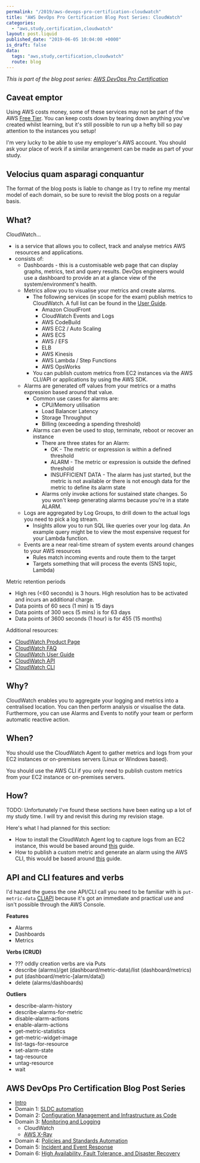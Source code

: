 ```yaml
---
permalink: "/2019/aws-devops-pro-certification-cloudwatch"
title: "AWS DevOps Pro Certification Blog Post Series: CloudWatch"
categories:
  - "aws,study,certification,cloudwatch"
layout: post.liquid
published_date: "2019-06-05 10:04:00 +0000"
is_draft: false
data:
  tags: "aws,study,certification,cloudwatch"
  route: blog
---
```


_This is part of the blog post series: [AWS DevOps Pro Certification](/2019/aws-devops-pro-certification-intro/)_

## Caveat emptor

Using AWS costs money, some of these services may not be part of the AWS [Free Tier][aws_free_tier]. You can keep costs down by tearing down anything you've created whilst learning, but it's still possible to run up a hefty bill so pay attention to the instances you setup!

I'm very lucky to be able to use my employer's AWS account. You should ask your place of work if a similar arrangement can be made as part of your study.

## Velocius quam asparagi conquantur

The format of the blog posts is liable to change as I try to refine my mental model of each domain, so be sure to revisit the blog posts on a regular basis.

## What?

CloudWatch...

- is a service that allows you to collect, track and analyse metrics AWS resources and applications.
- consists of:
  - Dashboards - this is a customisable web page that can display graphs, metrics, text and query results. DevOps engineers would use a dashboard to provide an at a glance view of the system/environment's health.
  - Metrics allow you to visualise your metrics and create alarms.
    - The following services (in scope for the exam) publish metrics to CloudWatch. A full list can be found in the [User Guide][docs_ug_metric_publishers].
      - Amazon CloudFront
      - CloudWatch Events and Logs
      - AWS CodeBuild
      - AWS EC2 / Auto Scaling
      - AWS ECS
      - AWS / EFS
      - ELB
      - AWS Kinesis
      - AWS Lambda / Step Functions
      - AWS OpsWorks
    - You can publish custom metrics from EC2 instances via the AWS CLI/API or applications by using the AWS SDK.
  - Alarms are generated off values from your metrics or a maths expression based around that value.
    - Common use cases for alarms are:
      - CPU/Memory utilisation
      - Load Balancer Latency
      - Storage Throughput
      - Billing (exceeding a spending threshold)
    - Alarms can even be used to stop, terminate, reboot or recover an instance
      - There are three states for an Alarm:
        - OK - The metric or expression is within a defined threshold
        - ALARM - The metric or expression is outside the defined threshold
        - INSUFFICIENT DATA - The alarm has just started, but the metric is not available or there is not enough data for the metric to define its alarm state
      - Alarms only invoke actions for sustained state changes. So you won't keep generating alarms because you're in a state ALARM.
  - Logs are aggregated by Log Groups, to drill down to the actual logs you need to pick a log stream.
    - Insights allow you to run SQL like queries over your log data. An example query might be to view the most expensive request for your Lambda function.
  - Events are a near real-time stream of system events around changes to your AWS resources
    - Rules match incoming events and route them to the target
    - Targets something that will process the events (SNS topic, Lambda)
  
Metric retention periods

- High res (<60 seconds) is 3 hours. High resolution has to be activated and incurs an additional charge.
- Data points of 60 secs (1 min) is 15 days
- Data points of 300 secs (5 mins) is for 63 days
- Data points of 3600 seconds (1 hour) is for 455 (15 months)

Additional resources:

- [CloudWatch Product Page][aws_cloudwatch]
- [CloudWatch FAQ][docs_faq]
- [CloudWatch User Guide][docs_ug]
- [CloudWatch API][docs_api]
- [CloudWatch CLI][docs_cli]

## Why?

CloudWatch enables you to aggregate your logging and metrics into a centralised location. You can then perform analysis or visualise the data. Furthermore, you can use Alarms and Events to notify your team or perform automatic reactive action.

## When?

You should use the CloudWatch Agent to gather metrics and logs from your EC2 instances or on-premises servers (Linux or Windows based).

You should use the AWS CLI if you only need to publish custom metrics from your EC2 instance or on-premises servers.

## How?

TODO: Unfortunately I've found these sections have been eating up a lot of my study time. I will try and revisit this during my revision stage.

Here's what I had planned for this section:

- How to install the CloudWatch Agent log to capture logs from an EC2 instance, this would be based around [this][docs_ug_cw_agent] guide.
- How to publish a custom metric and generate an alarm using the AWS CLI, this would be based around [this][docs_ug_custom_metrics] guide.

## API and CLI features and verbs

I'd hazard the guess the one API/CLI call you need to be familiar with is `put-metric-data` [CLI][docs_cli_put_metric_data][API][docs_api_put_metric_data] because it's got an immediate and practical use and isn't possible through the AWS Console.

**Features**

- Alarms
- Dashboards
- Metrics

**Verbs (CRUD)**

- ??? oddly creation verbs are via Puts
- describe (alarms)/get (dashboard/metric-data)/list (dashboard/metrics)
- put (dashboard/metric-[alarm/data])
- delete (alarms/dashboards)

**Outliers**

- describe-alarm-history
- describe-alarms-for-metric
- disable-alarm-actions
- enable-alarm-actions
- get-metric-statistics
- get-metric-widget-image
- list-tags-for-resource
- set-alarm-state
- tag-resource
- untag-resource
- wait

[aws_free_tier]: https://aws.amazon.com/free/
[docs_ug_metric_publishers]: https://docs.aws.amazon.com/AmazonCloudWatch/latest/monitoring/aws-services-cloudwatch-metrics.html
[aws_cloudwatch]: https://aws.amazon.com/cloudwatch/
[docs_faq]: https://aws.amazon.com/cloudwatch/faqs/
[docs_ug]: https://docs.aws.amazon.com/AmazonCloudWatch/latest/monitoring/index.html
[docs_ug_custom_metrics]: https://docs.aws.amazon.com/AmazonCloudWatch/latest/monitoring/PublishMetrics.html
[docs_ug_cw_agent]: https://docs.aws.amazon.com/AmazonCloudWatch/latest/monitoring/Install-CloudWatch-Agent.html
[docs_api]: https://docs.aws.amazon.com/AmazonCloudWatch/latest/APIReference/index.html
[docs_api_put_metric_data]: https://docs.aws.amazon.com/AmazonCloudWatch/latest/APIReference/API_PutMetricData.html
[docs_cli]: https://docs.aws.amazon.com/cli/latest/reference/cloudwatch/index.html
[docs_cli_put_metric_data]: https://docs.aws.amazon.com/cli/latest/reference/cloudwatch/put-metric-data.html

## AWS DevOps Pro Certification Blog Post Series

- [Intro](/2019/aws-devops-pro-certification-intro/)
- Domain 1: [SLDC automation](/2019/aws-devops-pro-certification-sdlc-intro/)
- Domain 2: [Configuration Management and Infrastructure as Code](/2019/aws-devops-pro-certification-configuration-management-and-infrastructure-as-code-intro/)
- Domain 3: [Monitoring and Logging](/2019/aws-devops-pro-certification-monitoring-and-logging/)
  - CloudWatch
  - [AWS X-Ray](/2019/aws-devops-pro-certification-xray/)
- Domain 4: [Policies and Standards Automation](/2019/aws-devops-pro-certification-policy-standards-automation/)
- Domain 5: [Incident and Event Response](/2019/aws-devops-pro-certification-incident-and-event-response/)
- Domain 6: [High Availability, Fault Tolerance, and Disaster Recovery](/2019/aws-devops-pro-certification-high-availability-fault-tolerance-disaster-recover/)
